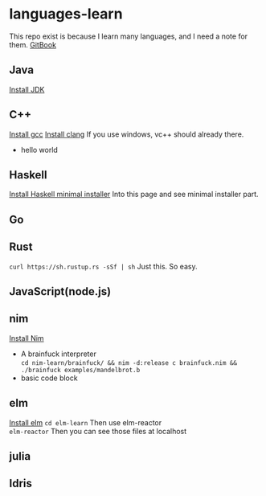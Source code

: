 # languages-learn
This repo exist is because I learn many languages, and I need a note for them.
[GitBook](https://www.gitbook.com/book/dannypsnl/languages-learn/details)
## Java
[Install JDK](http://www.oracle.com/technetwork/java/javase/downloads/index.html)
## C++
[Install gcc](https://gcc.gnu.org/wiki/InstallingGCC)
[Install clang](https://clang.llvm.org/get_started.html)
If you use windows, vc++ should already there.<br>
- hello world
## Haskell
[Install Haskell minimal installer](https://www.haskell.org/downloads)
Into this page and see minimal installer part.<br>
## Go
## Rust
`curl https://sh.rustup.rs -sSf | sh`
Just this. So easy.<br>
## JavaScript(node.js)
## nim
[Install Nim](https://nim-lang.org/install.html)
- A brainfuck interpreter<br>
`cd nim-learn/brainfuck/ && nim -d:release c brainfuck.nim && ./brainfuck examples/mandelbrot.b`
- basic code block<br>
## elm
[Install elm](https://guide.elm-lang.org/install.html)
`cd elm-learn`
Then use elm-reactor<br>
`elm-reactor`
Then you can see those files at localhost<br>
## julia
## Idris
